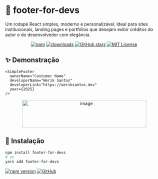 # 🧩 footer-for-devs

Um rodapé React simples, moderno e personalizável.
Ideal para sites institucionais, landing pages e portfólios que desejam exibir créditos do autor e do desenvolvedor com elegância.

<div align="center">

[![npm](https://img.shields.io/npm/v/footer-for-devs.svg?style=flat-square)](https://www.npmjs.com/package/footer-for-devs)
[![downloads](https://img.shields.io/npm/dt/footer-for-devs.svg?style=flat-square)](https://www.npmjs.com/package/footer-for-devs)
[![GitHub stars](https://img.shields.io/github/stars/werikorus/footer-for-devs?style=social)](https://github.com/werikorus/footer-for-devs)
[![MIT License](https://img.shields.io/badge/license-MIT-green.svg)](LICENSE)

</div>

## ✨ Demonstração

```tsx
<SimpleFooter
  ownerName="Costumer Name"
  developerName="Werik Santos"
  developerLink="https://weriksantos.dev"
  year={2025}
/>
```

<div align="center">
<img width="397" height="89" alt="image" src="https://github.com/user-attachments/assets/f4cf9a69-176c-4f94-babf-6a06d82776f5" />
</div>

## 🚀 Instalação

```bash
npm install footer-for-devs
# ou
yarn add footer-for-devs
```

[![npm version](https://img.shields.io/npm/v/footer-for-devs.svg)](https://www.npmjs.com/package/footer-for-devs)
[![GitHub](https://img.shields.io/github/stars/werikorus/footer-for-devs?style=social)](https://github.com/werikorus/footer-for-devs)
